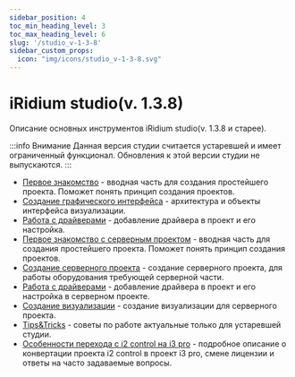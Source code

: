 ```yaml
---
sidebar_position: 4
toc_min_heading_level: 3
toc_max_heading_level: 6
slug: '/studio_v-1-3-8'
sidebar_custom_props:
  icon: "img/icons/studio_v-1-3-8.svg"
---
```


# iRidium studio(v. 1.3.8)

Описание основных инструментов iRidium studio(v. 1.3.8 и старее).

:::info Внимание
Данная версия студии считается устаревшей и имеет ограниченный функционал. Обновления к этой версии студии не выпускаются.
:::

- [Первое знакомство](https://dev.iridi.com/Editor_Settings) - вводная часть для создания простейшего проекта. Поможет понять принцип создания проектов.
- [Создание графического интерфейса](https://dev.iridi.com/Editor_Tools) - архитектура и объекты интерфейса визуализации.
- [Работа с драйверами](https://dev.iridi.com/Editor_Drivers) - добавление драйвера в проект и его настройка.
- [Первое знакомство с серверным проектом](https://dev.iridi.com/%D0%A1%D0%BB%D1%83%D0%B6%D0%B5%D0%B1%D0%BD%D0%B0%D1%8F:%D0%9C%D0%BE%D0%B9_%D1%8F%D0%B7%D1%8B%D0%BA/Editor_Server_Tools) - вводная часть для создания простейшего проекта. Поможет понять принцип создания проектов.
- [Создание серверного проекта](https://dev.iridi.com/%D0%A1%D0%BB%D1%83%D0%B6%D0%B5%D0%B1%D0%BD%D0%B0%D1%8F:%D0%9C%D0%BE%D0%B9_%D1%8F%D0%B7%D1%8B%D0%BA/Editor_Server_Tools) - создание серверного проекта, для работы оборудования требующей серверной части.
- [Работа с драйверами](https://dev.iridi.com/%D0%A1%D0%BB%D1%83%D0%B6%D0%B5%D0%B1%D0%BD%D0%B0%D1%8F:%D0%9C%D0%BE%D0%B9_%D1%8F%D0%B7%D1%8B%D0%BA/Editor_Drivers) - добавление драйвера в проект и его настройка в серверном проекте.
- [Создание визуализации](https://dev.iridi.com/%D0%A1%D0%BB%D1%83%D0%B6%D0%B5%D0%B1%D0%BD%D0%B0%D1%8F:%D0%9C%D0%BE%D0%B9_%D1%8F%D0%B7%D1%8B%D0%BA/IRidium_Server_Panel_Project) - создание визуализации для серверного проекта.
- [Tips&Tricks](https://dev.iridi.com/IRidium_V2) - советы по работе актуальные только для устаревшей студии.
- [Особенности перехода с i2 control на i3 pro](https://dev.iridi.com/I2_control) - подробное описание о конвертации проекта i2 control в проект i3 pro, смене лицензии и ответы на часто задаваемые вопросы.